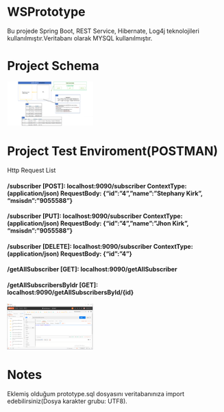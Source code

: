# WSPrototype
Bu projede Spring Boot, REST Service, Hibernate, Log4j teknolojileri kullanılmıştır.Veritabanı olarak MYSQL kullanılmıştır.

# Project Schema
<p>

<a href="https://github.com/Burcukgo/WSPrototype/blob/master/img/projeSchema.png" target="_blank">
<img src="https://github.com/Burcukgo/WSPrototype/blob/master/img/projeSchema.png" width="200" style="max-width:100%;"></a>
  
</p>  


# Project Test Enviroment(POSTMAN)
<p>
Http Request List                                                          
<h4>/subscriber [POST]:   localhost:9090/subscriber ContextType:(application/json) RequestBody: {“id”:”4”,”name”:”Stephany Kirk”, “msisdn”:”9055588”}</h4>
<h4>/subscriber [PUT]:    localhost:9090/subscriber ContextType:(application/json) RequestBody: {“id”:”4”,”name”:”Jhon Kirk”, “msisdn”:”9055588”}</h4>
<h4>/subscriber [DELETE]: localhost:9090/subscriber  ContextType:(application/json) RequestBody: {“id”:”4”}</h4>
<h4>/getAllSubscriber [GET]:    localhost:9090/getAllSubscriber </h4>
<h4>/getAllSubscribersByIdr [GET]:    localhost:9090/getAllSubscribersById/{id} </h4>

<a href="https://github.com/Burcukgo/WSPrototype/blob/master/img/test.png" target="_blank">
<img src="https://github.com/Burcukgo/WSPrototype/blob/master/img/test.png" width="200" style="max-width:100%;"></a>
  
</p> 

# Notes
<p>
Eklemiş olduğum prototype.sql dosyasını veritabanınıza import edebilirsiniz(Dosya karakter grubu: UTF8).

  
</p> 

